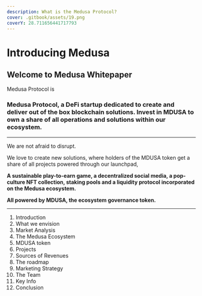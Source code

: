 ```yaml
---
description: What is the Medusa Protocol?
cover: .gitbook/assets/19.png
coverY: 28.711656441717793
---
```


# Introducing Medusa

## Welcome to Medusa Whitepaper

Medusa Protocol is&#x20;



### Medusa Protocol, a DeFi startup dedicated to create and deliver out of the box blockchain solutions.  Invest in **MDUSA** to **own a share of all operations and solutions within our ecosystem.**

****

We are not afraid to disrupt.

&#x20;We love to create new solutions, where holders of the MDUSA token get a share of all projects powered through our launchpad,

**A sustainable play-to-earn game, a decentralized social media, a pop-culture NFT collection, staking pools and a liquidity protocol incorporated on the Medusa ecosystem.**&#x20;

**All powered by MDUSA, the ecosystem governance token.**

****





1. Introduction
2. What we envision
3. Market Analysis
4. The Medusa Ecosystem
5. MDUSA token
6. Projects
7. Sources of Revenues
8. The roadmap
9. Marketing Strategy
10. The Team
11. Key Info
12. Conclusion
